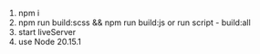 1. npm i
2. npm run build:scss && npm run build:js or run script - build:all
3. start liveServer
4. use Node 20.15.1
